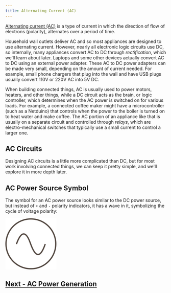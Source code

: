 ```yaml
---
title: Alternating Current (AC)
---
```


[Alternating current (AC)](https://en.wikipedia.org/wiki/Alternating_current) is a type of current in which the direction of flow of electrons (polarity), alternates over a period of time. 

Household wall outlets deliver AC and so most appliances are designed to use alternating current. However, nearly all electronic logic circuits use DC, so internally, many appliances convert AC to DC through _rectification_, which we'll learn about later. Laptops and some other devices actually convert AC to DC using an external power adapter. These AC to DC power adapters can be made very small, depending on the amount of current needed. For example, small phone chargers that plug into the wall and have USB plugs usually convert 110V or 220V AC into 5V DC.

When building connected things, AC is usually used to power motors, heaters, and other things, while a DC circuit acts as the brain, or logic controller, which determines when the AC power is switched on for various loads. For example, a connected coffee maker might have a microcontroller (such as a Netduino) that controls when the power to the boiler is turned on to heat water and make coffee. The AC portion of an appliance like that is usually on a separate circuit and controlled through _relays_, which are electro-mechanical switches that typically use a small current to control a larger one. 

## AC Circuits

Designing AC circuits is a little more complicated than DC, but for most work involving connected things, we can keep it pretty simple, and we'll explore it in more depth later.

## AC Power Source Symbol

The symbol for an AC power source looks similar to the DC power source, but instead of `+` and `-` polarity indicators, it has a wave in it, symbolizing the cycle of voltage polarity:

![AC Power Source Symbol; A circle with a wave inside it.](/Common_Files/AC_Power.svg)

## [Next - AC Power Generation](../AC_Generation)

<br/>